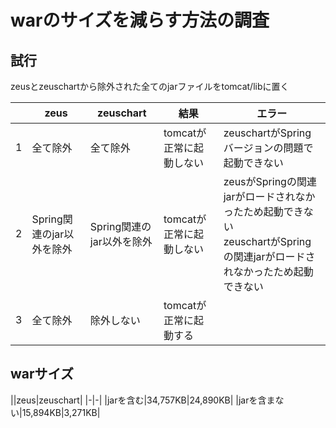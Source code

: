 # warのサイズを減らす方法の調査

## 試行

zeusとzeuschartから除外された全てのjarファイルをtomcat/libに置く

<table>
	<thead>
		<tr>
			<th></th>
			<th>zeus</th>
			<th>zeuschart</th>
			<th>結果</th>
			<th>エラー</th>
		</tr>
	</thead>
	<tbody>
		<tr>
			<td>1</td>
			<td>全て除外</td>
			<td>全て除外</td>
			<td>tomcatが正常に起動しない</td>
			<td>zeuschartがSpringバージョンの問題で起動できない</td>
		</tr>
		<tr>
			<td>2</td>
			<td>Spring関連のjar以外を除外</td>
			<td>Spring関連のjar以外を除外</td>
			<td>tomcatが正常に起動しない</td>
			<td>zeusがSpringの関連jarがロードされなかったため起動できない<br>zeuschartがSpringの関連jarがロードされなかったため起動できない</td>
		</tr>
		<tr>
			<td>3</td>
			<td>全て除外</td>
			<td>除外しない</td>
			<td>tomcatが正常に起動する</td>
			<td></td>
		</tr>
	</tbody>
</table>

## warサイズ

||zeus|zeuschart|
|-|-|
|jarを含む|34,757KB|24,890KB|
|jarを含まない|15,894KB|3,271KB|